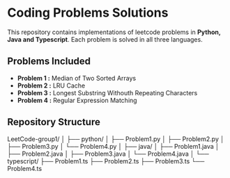 # Coding Problems Solutions

This repository contains implementations of leetcode problems in **Python, Java and Typescript**. Each problem is solved in all three languages.

## Problems Included
- **Problem 1 :** Median of Two Sorted Arrays
- **Problem 2 :** LRU Cache
- **Problem 3 :** Longest Substring Withouth Repeating Characters
- **Problem 4 :** Regular Expression Matching

## Repository Structure

LeetCode-group1/
│
├── python/
│ ├── Problem1.py
│ ├── Problem2.py
│ ├── Problem3.py
│ └── Problem4.py
│
├── java/
│ ├── Problem1.java
│ ├── Problem2.java
│ ├── Problem3.java
│ └── Problem4.java
│
└── typescript/
├── Problem1.ts
├── Problem2.ts
├── Problem3.ts
└── Problem4.ts
